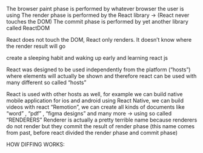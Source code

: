 The browser paint phase is performed by whatever browser the user is using
The render phase is performed by the React library → (React never touches the DOM)
The commit phase is performed by yet another library called ReactDOM

React does not touch the DOM, React only renders. It doesn’t know where the render result will go

create a sleeping habit and waking up early and learning react js

React was designed to be used independently from the platform (“hosts”) where elements will actually be shown and therefore react can be used with many different so called “hosts”

React is used with other hosts as well, for example we can build native mobile application for ios and android using React Native, we can build videos with react “Remotion”, we can create all kinds of documents like “word” , “pdf” , “figma designs” and many more → using so called “RENDERERS”
Renderer is actually a pretty terrible name because renderers do not render but they commit the result of render phase (this name comes from past, before react divided the render phase and commit phase)

HOW DIFFING WORKS:
